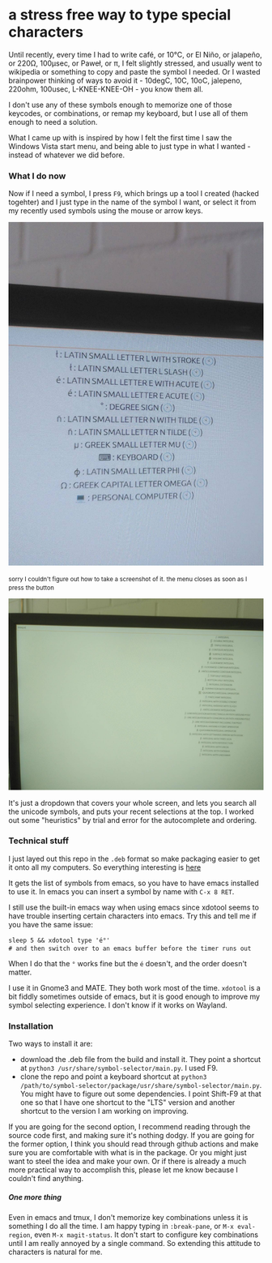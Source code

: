 # a stress free way to type special characters

Until recently, every time I had to write café, or 10°C, or El Niño, or
jalapeño, or 220Ω, 100μsec, or Paweł, or π, I felt slightly stressed, and
usually went to wikipedia or something to copy and paste the symbol I needed.
Or I wasted brainpower thinking of ways to avoid it - 10degC, 10C, 10oC,
jalepeno, 220ohm, 100usec, L-KNEE-KNEE-OH - you know them all.

I don't use any of these symbols enough to memorize one of those keycodes, or
combinations, or remap my keyboard, but I use all of them enough to need a
solution.

What I came up with is inspired by how I felt the first time I saw the
Windows Vista start menu, and being able to just type in what I wanted - instead
of whatever we did before.

### What I do now

Now if I need a symbol, I press `F9`, which brings up a tool I created (hacked
togehter) and I just type in the name of the symbol I want, or select it from
my recently used symbols using the mouse or arrow keys.

![close-up of dropdown](pics/closeup.jpg)

<small>
	sorry I couldn't figure out how to take a screenshot of it. the menu closes
	as soon as I press the button
</small>

![search for integral sing](pics/search.jpeg)

It's just a dropdown that covers your whole screen, and lets you search all the
unicode symbols, and puts your recent selections at the top. I worked out some
"heuristics" by trial and error for the autocomplete and ordering.

### Technical stuff

I just layed out this repo in the `.deb` format so make packaging easier to get
it onto all my computers. So everything interesting is
[here](package/usr/share/symbol-selector/)

It gets the list of symbols from emacs, so you have to have emacs
installed to use it. In emacs you can insert a symbol by name with `C-x 8 RET`.

I still use the built-in emacs way when using emacs since xdotool seems to have
trouble inserting certain characters into emacs. Try this and tell me if you
have the same issue:

```
sleep 5 && xdotool type 'é°'
# and then switch over to an emacs buffer before the timer runs out
```

When I do that the `°` works fine but the `é` doesn't, and the order doesn't
matter.

I use it in Gnome3 and MATE.  They both work most of the time. `xdotool` is a
bit fiddly sometimes outside of emacs, but it is good enough to improve my
symbol selecting experience. I don't know if it works on Wayland.

### Installation

Two ways to install it are:
* download the .deb file from the build and install it. They point a shortcut
at `python3 /usr/share/symbol-selector/main.py`. I used F9.
* clone the repo and point a keyboard shortcut at
`python3 /path/to/symbol-selector/package/usr/share/symbol-selector/main.py`.
You might have to figure out some dependencies.
I point Shift-F9 at that one so that I have one shortcut to the "LTS" version
and another shortcut to the version I am working on improving.

If you are going for the second option, I recommend reading through the source
code first, and making sure it's nothing dodgy. If you are going for the
former option, I think you should read through github actions and make sure
you are comfortable with what is in the package. Or you might just want to
steel the idea and make your own.  Or if there is already a much more practical
way to accomplish this, please let me know because I couldn't find anything.

##### One more thing

Even in emacs and tmux, I don't memorize key combinations unless it is something
I do all the time. I am happy typing in `:break-pane`, or `M-x eval-region`,
even `M-x magit-status`. It don't start to configure key combinations until I
am really annoyed by a single command. So extending this attitude to characters
is natural for me.
